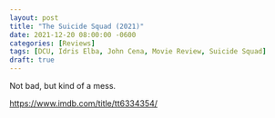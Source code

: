 ```yaml
---
layout: post
title: "The Suicide Squad (2021)"
date: 2021-12-20 08:00:00 -0600
categories: [Reviews]
tags: [DCU, Idris Elba, John Cena, Movie Review, Suicide Squad]
draft: true
---
```


Not bad, but kind of a mess.

https://www.imdb.com/title/tt6334354/
